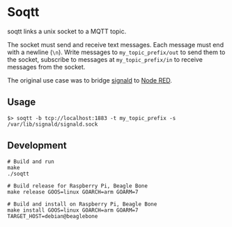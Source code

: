 # Soqtt

soqtt links a unix socket to a MQTT topic.

The socket must send and receive text messages. Each message must end with a newline (`\n`).
Write messages to `my_topic_prefix/out` to send them to the socket, subscribe to messages at `my_topic_prefix/in` to receive messages from the socket.

The original use case was to bridge [signald](https://gitlab.com/signald/signald) to [Node RED](https://nodered.org/).

## Usage

```
$> soqtt -b tcp://localhost:1883 -t my_topic_prefix -s /var/lib/signald/signald.sock
```

## Development

```
# Build and run
make
./soqtt

# Build release for Raspberry Pi, Beagle Bone
make release GOOS=linux GOARCH=arm GOARM=7

# Build and install on Raspberry Pi, Beagle Bone
make install GOOS=linux GOARCH=arm GOARM=7 TARGET_HOST=debian@beaglebone
```
